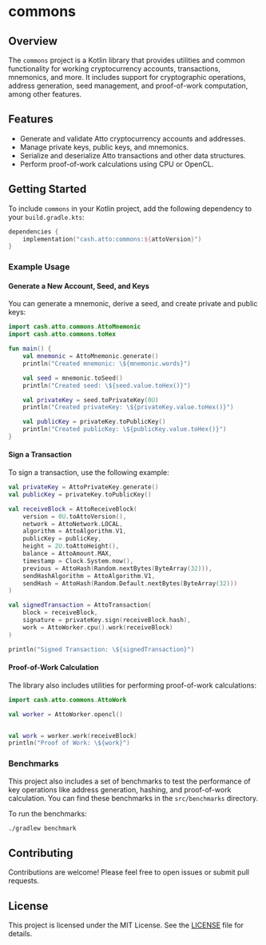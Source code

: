 # commons

## Overview

The `commons` project is a Kotlin library that provides utilities and common functionality for working cryptocurrency accounts, transactions, mnemonics, and more. It includes support for cryptographic operations, address generation, seed management, and proof-of-work computation, among other features.

## Features

- Generate and validate Atto cryptocurrency accounts and addresses.
- Manage private keys, public keys, and mnemonics.
- Serialize and deserialize Atto transactions and other data structures.
- Perform proof-of-work calculations using CPU or OpenCL.

## Getting Started

To include `commons` in your Kotlin project, add the following dependency to your `build.gradle.kts`:

```kotlin
dependencies {
    implementation("cash.atto:commons:${attoVersion}")
}
```

### Example Usage

#### Generate a New Account, Seed, and Keys

You can generate a mnemonic, derive a seed, and create private and public keys:

```kotlin
import cash.atto.commons.AttoMnemonic
import cash.atto.commons.toHex

fun main() {
    val mnemonic = AttoMnemonic.generate()
    println("Created mnemonic: \${mnemonic.words}")

    val seed = mnemonic.toSeed()
    println("Created seed: \${seed.value.toHex()}")

    val privateKey = seed.toPrivateKey(0U)
    println("Created privateKey: \${privateKey.value.toHex()}")

    val publicKey = privateKey.toPublicKey()
    println("Created publicKey: \${publicKey.value.toHex()}")
}
```

#### Sign a Transaction

To sign a transaction, use the following example:

```kotlin
val privateKey = AttoPrivateKey.generate()
val publicKey = privateKey.toPublicKey()

val receiveBlock = AttoReceiveBlock(
    version = 0U.toAttoVersion(),
    network = AttoNetwork.LOCAL,
    algorithm = AttoAlgorithm.V1,
    publicKey = publicKey,
    height = 2U.toAttoHeight(),
    balance = AttoAmount.MAX,
    timestamp = Clock.System.now(),
    previous = AttoHash(Random.nextBytes(ByteArray(32))),
    sendHashAlgorithm = AttoAlgorithm.V1,
    sendHash = AttoHash(Random.Default.nextBytes(ByteArray(32)))
)

val signedTransaction = AttoTransaction(
    block = receiveBlock,
    signature = privateKey.sign(receiveBlock.hash),
    work = AttoWorker.cpu().work(receiveBlock)
)

println("Signed Transaction: \${signedTransaction}")
```

#### Proof-of-Work Calculation

The library also includes utilities for performing proof-of-work calculations:

```kotlin
import cash.atto.commons.AttoWork

val worker = AttoWorker.opencl()


val work = worker.work(receiveBlock)
println("Proof of Work: \${work}")
```

### Benchmarks

This project also includes a set of benchmarks to test the performance of key operations like address generation, hashing, and proof-of-work calculation. You can find these benchmarks in the `src/benchmarks` directory.

To run the benchmarks:

```sh
./gradlew benchmark
```

## Contributing

Contributions are welcome! Please feel free to open issues or submit pull requests.

## License

This project is licensed under the MIT License. See the [LICENSE](LICENSE) file for details.
